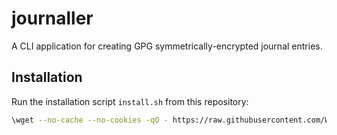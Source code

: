 # journaller

A CLI application for creating GPG symmetrically-encrypted journal entries.

## Installation

Run the installation script `install.sh` from this repository:

```sh
\wget --no-cache --no-cookies -qO - https://raw.githubusercontent.com/WilliamWFLee/journaller/main/install.sh | bash -s
```
